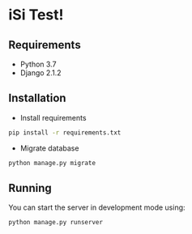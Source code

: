 # iSi Test!

## Requirements
- Python 3.7
- Django 2.1.2

## Installation

- Install requirements
```bash
pip install -r requirements.txt
```

- Migrate database
```bash
python manage.py migrate
```

## Running

You can start the server in development mode using:
```bash
python manage.py runserver
```